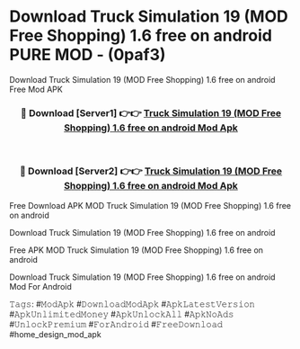 # Download Truck Simulation 19 (MOD Free Shopping) 1.6 free on android PURE MOD - (0paf3)
Download Truck Simulation 19 (MOD Free Shopping) 1.6 free on android Free Mod APK

<div align="center">
<h3>🔴 Download [Server1] 👉👉 <a href="https://apk-comot.site?title=Truck_Simulation_19_(MOD_Free_Shopping)_1.6_free_on_android">Truck Simulation 19 (MOD Free Shopping) 1.6 free on android Mod Apk</a></h3><br>

<h3>🔴 Download [Server2] 👉👉 <a href="https://apk-comot.site?title=Truck_Simulation_19_(MOD_Free_Shopping)_1.6_free_on_android">Truck Simulation 19 (MOD Free Shopping) 1.6 free on android Mod Apk</a></h3>
</div>


Free Download APK MOD Truck Simulation 19 (MOD Free Shopping) 1.6 free on android

Download Truck Simulation 19 (MOD Free Shopping) 1.6 free on android 

Free APK MOD Truck Simulation 19 (MOD Free Shopping) 1.6 free on android 

Download Truck Simulation 19 (MOD Free Shopping) 1.6 free on android Mod For Android

𝚃𝚊𝚐𝚜: #𝙼𝚘𝚍𝙰𝚙𝚔 #𝙳𝚘𝚠𝚗𝚕𝚘𝚊𝚍𝙼𝚘𝚍𝙰𝚙𝚔 #𝙰𝚙𝚔𝙻𝚊𝚝𝚎𝚜𝚝𝚅𝚎𝚛𝚜𝚒𝚘𝚗 #𝙰𝚙𝚔𝚄𝚗𝚕𝚒𝚖𝚒𝚝𝚎𝚍𝙼𝚘𝚗𝚎𝚢 #𝙰𝚙𝚔𝚄𝚗𝚕𝚘𝚌𝚔𝙰𝚕𝚕 #𝙰𝚙𝚔𝙽𝚘𝙰𝚍𝚜 #𝚄𝚗𝚕𝚘𝚌𝚔𝙿𝚛𝚎𝚖𝚒𝚞𝚖 #𝙵𝚘𝚛𝙰𝚗𝚍𝚛𝚘𝚒𝚍 #𝙵𝚛𝚎𝚎𝙳𝚘𝚠𝚗𝚕𝚘𝚊𝚍 #home_design_mod_apk